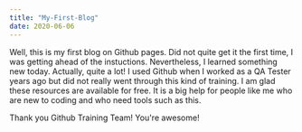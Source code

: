 ```yaml
---
title: "My-First-Blog"
date: 2020-06-06
---
```

Well, this is my first blog on Github pages. 
Did not quite get it the first time, I was getting ahead of the instuctions. 
Nevertheless, I learned something new today. Actually, quite a lot! I used Github when I worked as a QA Tester years ago but did not really went through this kind of training. I am glad these resources are available for free. It is a big help for people like me who are new to coding and who need tools such as this.

Thank you Github Training Team! You're awesome!
